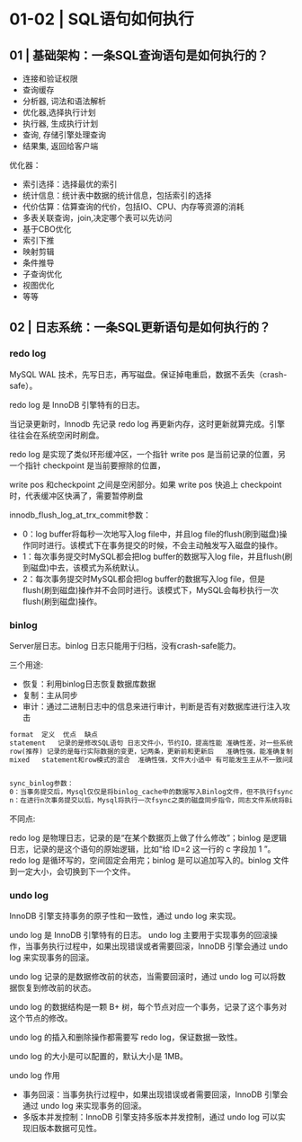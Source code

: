 # 01-02 | SQL语句如何执行

## 01 | 基础架构：一条SQL查询语句是如何执行的？

- 连接和验证权限
- 查询缓存
- 分析器, 词法和语法解析
- 优化器,选择执行计划
- 执行器, 生成执行计划
- 查询, 存储引擎处理查询
- 结果集, 返回给客户端

优化器：

- 索引选择：选择最优的索引
- 统计信息：统计表中数据的统计信息，包括索引的选择
- 代价估算：估算查询的代价，包括IO、CPU、内存等资源的消耗
- 多表关联查询，join,决定哪个表可以先访问
- 基于CBO优化
- 索引下推
- 映射剪辑
- 条件推导
- 子查询优化
- 视图优化
- 等等

## 02 | 日志系统：一条SQL更新语句是如何执行的？

### redo log

MySQL WAL 技术，先写日志，再写磁盘。保证掉电重启，数据不丢失（crash-safe）。

redo log 是 InnoDB 引擎特有的日志。

当记录更新时，Innodb 先记录 redo log 再更新内存，这时更新就算完成。引擎往往会在系统空闲时刷盘。

redo log 是实现了类似环形缓冲区，一个指针 write pos 是当前记录的位置，另一个指针 checkpoint 是当前要擦除的位置，

write pos 和checkpoint 之间是空闲部分。如果 write pos 快追上 checkpoint 时，代表缓冲区快满了，需要暂停刷盘

innodb_flush_log_at_trx_commit参数：

- 0：log buffer将每秒一次地写入log file中，并且log file的flush(刷到磁盘)操作同时进行。该模式下在事务提交的时候，不会主动触发写入磁盘的操作。
- 1：每次事务提交时MySQL都会把log buffer的数据写入log file，并且flush(刷到磁盘)中去，该模式为系统默认。
- 2：每次事务提交时MySQL都会把log buffer的数据写入log file，但是flush(刷到磁盘)操作并不会同时进行。该模式下，MySQL会每秒执行一次 flush(刷到磁盘)操作。

### binlog

Server层日志。binlog 日志只能用于归档，没有crash-safe能力。

三个用途:

- 恢复：利用binlog日志恢复数据库数据
- 复制：主从同步
- 审计：通过二进制日志中的信息来进行审计，判断是否有对数据库进行注入攻击

```md
format	定义	优点	缺点
statement	记录的是修改SQL语句	日志文件小，节约IO，提高性能	准确性差，对一些系统函数不能准确复制或不能复制，如now()、uuid()等
row(推荐)	记录的是每行实际数据的变更，记两条，更新前和更新后	准确性强，能准确复制数据的变更	日志文件大，较大的网络IO和磁盘IO
mixed	statement和row模式的混合	准确性强，文件大小适中	有可能发生主从不一致问题


sync_binlog参数：
0：当事务提交后，Mysql仅仅是将binlog_cache中的数据写入Binlog文件，但不执行fsync之类的磁盘 同步指令通知文件系统将缓存刷新到磁盘，而让Filesystem自行决定什么时候来做同步，这个是性能最好的。
n：在进行n次事务提交以后，Mysql将执行一次fsync之类的磁盘同步指令，同志文件系统将Binlog文件缓存刷新到磁盘
```

不同点:

redo log 是物理日志，记录的是“在某个数据页上做了什么修改”；binlog 是逻辑日志，记录的是这个语句的原始逻辑，比如“给 ID=2 这一行的 c 字段加 1 ”。
redo log 是循环写的，空间固定会用完；binlog 是可以追加写入的。binlog 文件到一定大小，会切换到下一个文件。

### undo log

InnoDB 引擎支持事务的原子性和一致性，通过 undo log 来实现。

undo log 是 InnoDB 引擎特有的日志。
undo log 主要用于实现事务的回滚操作，当事务执行过程中，如果出现错误或者需要回滚，InnoDB 引擎会通过 undo log 来实现事务的回滚。

undo log 记录的是数据修改前的状态，当需要回滚时，通过 undo log 可以将数据恢复到修改前的状态。

undo log 的数据结构是一颗 B+ 树，每个节点对应一个事务，记录了这个事务对这个节点的修改。

undo log 的插入和删除操作都需要写 redo log，保证数据一致性。

undo log 的大小是可以配置的，默认大小是 1MB。

undo log 作用

- 事务回滚：当事务执行过程中，如果出现错误或者需要回滚，InnoDB 引擎会通过 undo log 来实现事务的回滚。
- 多版本并发控制：InnoDB 引擎支持多版本并发控制，通过 undo log 可以实现旧版本数据可见性。